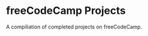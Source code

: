# freeCodeCamp Projects
A compiliation of completed projects on freeCodeCamp.

<!--- <img src="https://github.com/TrooperZ/freecodecamp-catphotoapp/blob/main/websiteexample.png" height="400" /> --->

